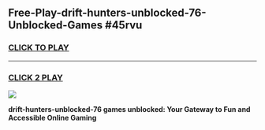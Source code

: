 
## Free-Play-drift-hunters-unblocked-76-Unblocked-Games #45rvu
<h3>
<a href="https://news.freeplayer.one?title=drift-hunters-unblocked-76&ref=8M">CLICK TO PLAY</a></h3>
<hr>

<h3>
<a href="https://news.freeplayer.one?title=drift-hunters-unblocked-76&ref=8M">CLICK 2 PLAY</a>
  
</h3>

<a href="https://news.freeplayer.one?title=drift-hunters-unblocked-76&ref=8M"><img src="https://clearcache.store/games.png"></a>


**drift-hunters-unblocked-76 games unblocked: Your Gateway to Fun and Accessible Online Gaming**
